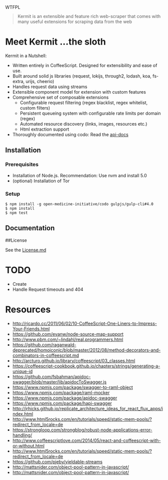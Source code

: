 <a href="http://www.wtfpl.net/"><img
       src="http://www.wtfpl.net/wp-content/uploads/2012/12/wtfpl-badge-4.png"
       width="80" height="15" alt="WTFPL" /></a>

> Kermit is an extensible and feature rich web-scraper that comes with many useful extensions for
> scraping data from the web

Meet Kermit ...the sloth
========================

Kermit in a Nutshell:

  * Written entirely in CoffeeScript. Designed for extensibility and ease of use.
  * Built around solid js libraries (request, lokijs, through2, lodash, koa, fs-extra, urijs, cheerio)
  * Handles request data using streams
  * Extensible component model for extension with custom features
  * Comprehensive set of composable extensions
    * Configurable request filtering (regex blacklist, regex whitelist, custom filters)
    * Persistent queueing system with configurable rate limits per domain (regex)
    * Automated resource discovery (links, images, resources etc.)
    * Html extraction support
  * Thoroughly documented using codo: Read the [api-docs](https://open-medicine-initiative.github.io/kermit) 


## Installation
    
### Prerequisites
    
  * Installation of Node.js. Recommendation: Use nvm and install 5.0
  * (optional) Installation of Tor  

### Setup
    
	$ npm install -g open-medicine-initiative/codo gulpjs/gulp-cli#4.0
	$ npm install
	$ npm test

## Documentation



##License

See the [License.md](License.md)


TODO
====
  + Create
  + Handle Request timeouts and 404
    
    
    
Resources
=========

  + http://ricardo.cc/2011/06/02/10-CoffeeScript-One-Liners-to-Impress-Your-Friends.html
  + https://github.com/evanw/node-source-map-support
  + http://www.pbm.com/~lindahl/real.programmers.html
  + https://github.com/raganwald-deprecated/homoiconic/blob/master/2012/08/method-decorators-and-combinators-in-coffeescript.md
  + http://arcturo.github.io/library/coffeescript/03_classes.html
  + https://coffeescript-cookbook.github.io/chapters/strings/generating-a-unique-id
  + https://github.com/fsbahman/apidoc-swagger/blob/master/lib/apidocToSwagger.js
  + https://www.npmjs.com/package/swagger-to-raml-object
  + https://www.npmjs.com/package/raml-mocker
  + https://www.npmjs.com/package/apidoc-swagger
  + https://www.npmjs.com/package/hapi-swagger
  + http://jrhicks.github.io/replicate_architecture_ideas_for_react_flux_apps/index.html
  + http://www.html5rocks.com/en/tutorials/speed/static-mem-pools/?redirect_from_locale=de
  + https://strongloop.com/strongblog/robust-node-applications-error-handling/
  + http://www.coffeescriptlove.com/2014/05/react-and-coffeescript-with-or-without.html
  + http://www.html5rocks.com/en/tutorials/speed/static-mem-pools/?redirect_from_locale=de
  + https://github.com/pjeby/yieldable-streams
  + http://mattsnider.com/object-pool-pattern-in-javascript/
  + http://mattsnider.com/object-pool-pattern-in-javascript/
